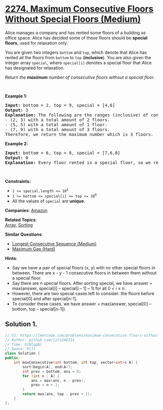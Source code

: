 # [2274. Maximum Consecutive Floors Without Special Floors (Medium)](https://leetcode.com/problems/maximum-consecutive-floors-without-special-floors)

<p>Alice manages a company and has rented some floors of a building as office space. Alice has decided some of these floors should be <strong>special floors</strong>, used for relaxation only.</p>

<p>You are given two integers <code>bottom</code> and <code>top</code>, which denote that Alice has rented all the floors from <code>bottom</code> to <code>top</code> (<strong>inclusive</strong>). You are also given the integer array <code>special</code>, where <code>special[i]</code> denotes a special floor that Alice has designated for relaxation.</p>

<p>Return <em>the <strong>maximum</strong> number of consecutive floors without a special floor</em>.</p>

<p>&nbsp;</p>
<p><strong class="example">Example 1:</strong></p>

<pre>
<strong>Input:</strong> bottom = 2, top = 9, special = [4,6]
<strong>Output:</strong> 3
<strong>Explanation:</strong> The following are the ranges (inclusive) of consecutive floors without a special floor:
- (2, 3) with a total amount of 2 floors.
- (5, 5) with a total amount of 1 floor.
- (7, 9) with a total amount of 3 floors.
Therefore, we return the maximum number which is 3 floors.
</pre>

<p><strong class="example">Example 2:</strong></p>

<pre>
<strong>Input:</strong> bottom = 6, top = 8, special = [7,6,8]
<strong>Output:</strong> 0
<strong>Explanation:</strong> Every floor rented is a special floor, so we return 0.
</pre>

<p>&nbsp;</p>
<p><strong>Constraints:</strong></p>

<ul>
	<li><code>1 &lt;= special.length &lt;= 10<sup>5</sup></code></li>
	<li><code>1 &lt;= bottom &lt;= special[i] &lt;= top &lt;= 10<sup>9</sup></code></li>
	<li>All the values of <code>special</code> are <strong>unique</strong>.</li>
</ul>


**Companies**:
[Amazon](https://leetcode.com/company/amazon)

**Related Topics**:  
[Array](https://leetcode.com/tag/array), [Sorting](https://leetcode.com/tag/sorting)

**Similar Questions**:
* [Longest Consecutive Sequence (Medium)](https://leetcode.com/problems/longest-consecutive-sequence)
* [Maximum Gap (Hard)](https://leetcode.com/problems/maximum-gap)

**Hints**:
* Say we have a pair of special floors (x, y) with no other special floors in between. There are x - y - 1 consecutive floors in between them without a special floor.
* Say there are n special floors. After sorting special, we have answer = max(answer, special[i] – special[i – 1] – 1) for all 0 < i ≤ n.
* However, there are two special cases left to consider: the floors before special[0] and after special[n-1].
* To consider these cases, we have answer = max(answer, special[0] – bottom, top – special[n-1]).

## Solution 1.

```cpp
// OJ: https://leetcode.com/problems/maximum-consecutive-floors-without-special-floors
// Author: github.com/lzl124631x
// Time: O(NlogN)
// Space: O(1)
class Solution {
public:
    int maxConsecutive(int bottom, int top, vector<int>& A) {
        sort(begin(A), end(A));
        int prev = bottom, ans = 0;
        for (int n : A) {
            ans = max(ans, n - prev);
            prev = n + 1;
        }
        return max(ans, top - prev + 1);
    }
};
```